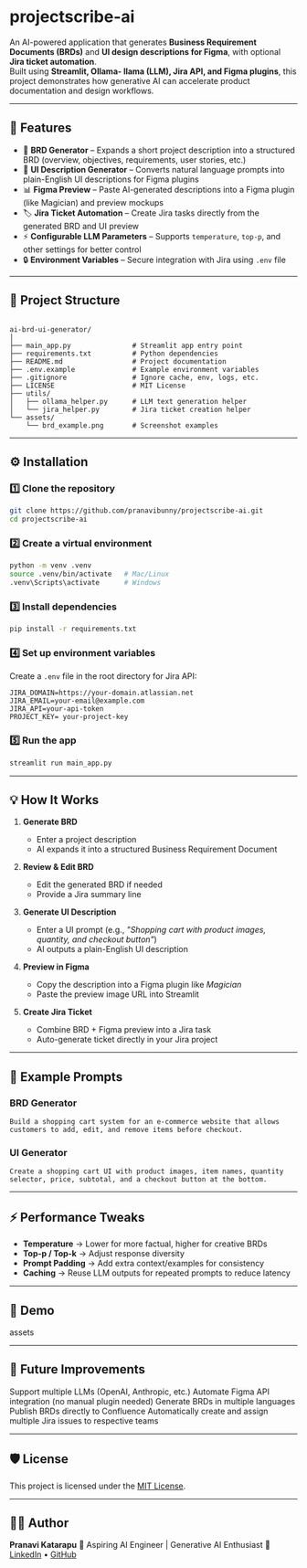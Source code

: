 # projectscribe-ai

An AI-powered application that generates **Business Requirement Documents (BRDs)** and **UI design descriptions for Figma**, with optional **Jira ticket automation**.  
Built using **Streamlit, Ollama- llama (LLM), Jira API, and Figma plugins**, this project demonstrates how generative AI can accelerate product documentation and design workflows.

---

## 🚀 Features

- 📝 **BRD Generator** – Expands a short project description into a structured BRD (overview, objectives, requirements, user stories, etc.)
- 🎨 **UI Description Generator** – Converts natural language prompts into plain-English UI descriptions for Figma plugins
- 📊 **Figma Preview** – Paste AI-generated descriptions into a Figma plugin (like Magician) and preview mockups
- 🏷 **Jira Ticket Automation** – Create Jira tasks directly from the generated BRD and UI preview
- ⚡ **Configurable LLM Parameters** – Supports `temperature`, `top-p`, and other settings for better control
- 🔒 **Environment Variables** – Secure integration with Jira using `.env` file

---

## 📂 Project Structure

```

ai-brd-ui-generator/
│
├── main_app.py               # Streamlit app entry point
├── requirements.txt          # Python dependencies
├── README.md                 # Project documentation
├── .env.example              # Example environment variables
├── .gitignore                # Ignore cache, env, logs, etc.
├── LICENSE                   # MIT License
├── utils/
│   ├── ollama_helper.py      # LLM text generation helper
│   └── jira_helper.py        # Jira ticket creation helper
└── assets/
    └── brd_example.png       # Screenshot examples

````

---

## ⚙️ Installation

### 1️⃣ Clone the repository
```bash
git clone https://github.com/pranavibunny/projectscribe-ai.git
cd projectscribe-ai
````

### 2️⃣ Create a virtual environment

```bash
python -m venv .venv
source .venv/bin/activate   # Mac/Linux
.venv\Scripts\activate      # Windows
```

### 3️⃣ Install dependencies

```bash
pip install -r requirements.txt
```

### 4️⃣ Set up environment variables

Create a `.env` file in the root directory for Jira API:

```env
JIRA_DOMAIN=https://your-domain.atlassian.net
JIRA_EMAIL=your-email@example.com
JIRA_API=your-api-token
PROJECT_KEY= your-project-key
```

### 5️⃣ Run the app

```bash
streamlit run main_app.py
```

---

## 💡 How It Works

1. **Generate BRD**

   * Enter a project description
   * AI expands it into a structured Business Requirement Document

2. **Review & Edit BRD**

   * Edit the generated BRD if needed
   * Provide a Jira summary line

3. **Generate UI Description**

   * Enter a UI prompt (e.g., *"Shopping cart with product images, quantity, and checkout button"*)
   * AI outputs a plain-English UI description

4. **Preview in Figma**

   * Copy the description into a Figma plugin like *Magician*
   * Paste the preview image URL into Streamlit

5. **Create Jira Ticket**

   * Combine BRD + Figma preview into a Jira task
   * Auto-generate ticket directly in your Jira project

---

## 🧪 Example Prompts

### BRD Generator

```
Build a shopping cart system for an e-commerce website that allows customers to add, edit, and remove items before checkout.
```

### UI Generator

```
Create a shopping cart UI with product images, item names, quantity selector, price, subtotal, and a checkout button at the bottom.
```

---

## ⚡ Performance Tweaks

* **Temperature** → Lower for more factual, higher for creative BRDs
* **Top-p / Top-k** → Adjust response diversity
* **Prompt Padding** → Add extra context/examples for consistency
* **Caching** → Reuse LLM outputs for repeated prompts to reduce latency

---

## 🎥 Demo

assets

---

## 🔮 Future Improvements

Support multiple LLMs (OpenAI, Anthropic, etc.)
Automate Figma API integration (no manual plugin needed)
Generate BRDs in multiple languages
Publish BRDs directly to Confluence
Automatically create and assign multiple Jira issues to respective teams

---

## 🛡 License

This project is licensed under the [MIT License](LICENSE).

---

## 👩‍💻 Author

**Pranavi Katarapu**
💼 Aspiring AI Engineer | Generative AI Enthusiast
📌 [LinkedIn](https://www.linkedin.com/in/pranavi-katarapu-317425384/) • [GitHub](https://github.com/pranavibunny)
